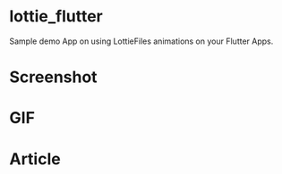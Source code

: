 # lottie_flutter

Sample demo App on using LottieFiles animations on your Flutter Apps.

# Screenshot

# GIF

# Article


